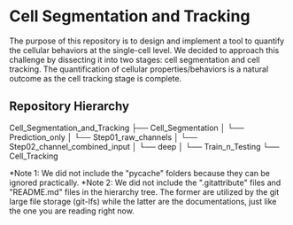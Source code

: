 # Cell Segmentation and Tracking
The purpose of this repository is to design and implement a tool to quantify the cellular behaviors at the single-cell level. We decided to approach this challenge by dissecting it into two stages: cell segmentation and cell tracking. The quantification of cellular properties/behaviors is a natural outcome as the cell tracking stage is complete.

## Repository Hierarchy

Cell_Segmentation_and_Tracking
    ├── Cell_Segmentation
    │   └── Prediction_only
    │       └── Step01_raw_channels
    │       └── Step02_channel_combined_input
    │       └── deep 
    │   └── Train_n_Testing
    └── Cell_Tracking

*Note 1: We did not include the "pycache" folders because they can be ignored practically.
*Note 2: We did not include the ".gitattribute" files and "README.md" files in the hierarchy tree. The former are utilized by the git large file storage (git-lfs) while the latter are the documentations, just like the one you are reading right now.
